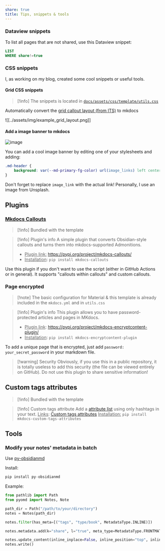 ```yaml
---
share: true
title: Tips, snippets & tools
---
```



### Dataview snippets
To list all pages that are not shared, use this Dataview snippet:
```sql
LIST
WHERE share!=true
```

### CSS snippets

I, as working on my blog, created some cool snippets or useful tools.


#### Grid CSS snippets

> [!info] The snippets is located in [`docs/assets/css/template/utils.css`](https://github.com/ObsidianPublisher/follow_template/blob/main/docs/assets/css/template/utils.css)

Automatically convert the [grid callout layout (from ITS)](https://github.com/SlRvb/Obsidian--ITS-Theme/blob/main/S%20-%20Callouts.css) to mkdocs

![[../assets/img/example_grid_layout.png]]

#### Add a image banner to mkdocs

![image](https://user-images.githubusercontent.com/30244939/163732766-d08b102f-508b-496e-a99f-68f865b2080b.png)

You can add a cool image banner by editing one of your stylesheets and adding:
```css
.md-header {
    background: var(--md-primary-fg-color) url(image_links) left center/cover no-repeat;
}
```
Don't forget to replace `image_link` with the actual link! Personally, I use an image from Unsplash.

## Plugins

### [Mkdocs Callouts](https://pypi.org/project/mkdocs-callouts/)

> [!info] Bundled with the template

> [!info] Plugin's info
> A simple plugin that converts Obsidian-style callouts and turns them into mkdocs-supported Admonitions.
> - <u>Plugin link:</u> https://pypi.org/project/mkdocs-callouts/
> - <u>Installation</u>: `pip install mkdocs-callouts`

Use this plugin if you don't want to use the script (either in GitHub Actions or in general). It supports "callouts within callouts" and custom callouts.

### Page encrypted

> [!note] The basic configuration for Material & this template is already included in the `mkdocs.yml` and in `utils.css`

> [!info] Plugin's info
> This plugin allows you to have password-protected articles and pages in MKdocs.
> - <u>Plugin link</u>: https://pypi.org/project/mkdocs-encryptcontent-plugin/
> - <u>Installation</u>: `pip install mkdocs-encryptcontent-plugin`

To add a unique page that is encrypted, just add `password: your_secret_password` in your markdown file.

> [!warning] Security
> Obviously, if you use this in a public repository, it is totally useless to add this security (the file can be viewed entirely on GitHub). Do not use this plugin to share sensitive information!

## Custom tags attributes

> [!info] Bundled with the template

> [!info] Custom tags attribute
> Add a [attribute list](https://python-markdown.github.io/extensions/attr_list/) using only hashtags in your text.
> <u>Links</u>: [Custom tags attributes](https://pypi.org/project/mkdocs-custom-tags-attributes/)
> <u>Installation:</u> `pip install mkdocs-custom-tags-attributes`

## Tools
### Modify your notes' metadata in batch

Use [py-obsidianmd](https://selimrbd.github.io/py-obsidianmd/overview/ "py-obsidianmd")

Install:
```python
pip install py-obsidianmd
```

Example:
```python
from pathlib import Path
from pyomd import Notes, Note

path_dir = Path("/path/to/your/directory")
notes = Notes(path_dir)

notes.filter(has_meta=[("tags", "type/book", MetadataType.INLINE)])

notes.metadata.add(k="share", l="true", meta_type=MetadataType.FRONTMATTER)

notes.update_content(inline_inplace=False, inline_position="top", inline_tml="callout") #type: ignore
notes.write()
```
